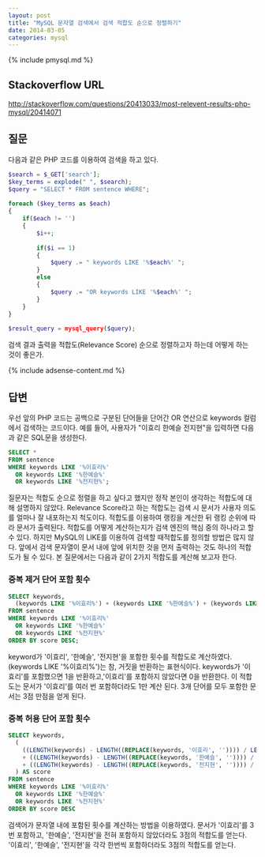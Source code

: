 ```yaml
---
layout: post
title: "MySQL 문자열 검색에서 검색 적합도 순으로 정렬하기"
date: 2014-03-05 
categories: mysql
---
```


{% include pmysql.md %}

## Stackoverflow URL

http://stackoverflow.com/questions/20413033/most-relevent-results-php-mysql/20414071

## 질문

다음과 같은 PHP 코드를 이용하여 검색을 하고 있다.

```php
$search = $_GET['search'];
$key_terms = explode(" ", $search);
$query = "SELECT * FROM sentence WHERE";
 
foreach ($key_terms as $each)
{
    if($each != '')
    {
        $i++;
 
        if($i == 1)
        {
            $query .= " keywords LIKE '%$each%' ";
        }
        else
        {
            $query .= "OR keywords LIKE '%$each%' ";
        }
    }
}
 
$result_query = mysql_query($query);
```

검색 결과 출력을 적합도(Relevance Score) 순으로 정렬하고자 하는데 어떻게 하는 것이 좋은가.

{% include adsense-content.md %}

## 답변

우선 앞의 PHP 코드는 공백으로 구분된 단어들을 단어간 OR 연산으로 keywords 컬럼에서 검색하는 코드이다. 예를 들어, 사용자가 "이효리 한예슬 전지현"을 입력하면 다음과 같은 SQL문을 생성한다.

```sql
SELECT *
FROM sentence
WHERE keywords LIKE '%이효리%'
  OR keywords LIKE '%한예슬%'
  OR keywords LIKE '%전지현%';
```

질문자는 적합도 순으로 정렬을 하고 싶다고 했지만 정작 본인이 생각하는 적합도에 대해 설명하지 않았다. Relevance Score라고 하는 적합도는 검색 시 문서가 사용자 의도를 얼마나 잘 내포하는지 척도이다. 적합도를 이용하여 랭킹을 계산한 뒤 랭킹 순위에 따라 문서가 출력된다. 적합도를 어떻게 계산하는지가 검색 엔진의 핵심 중의 하나라고 할 수 있다. 하지만 MySQL의 LIKE를 이용하여 검색할 때적합도를 정의할 방법은 많지 않다. 앞에서 검색 문자열이 문서 내에 앞에 위치한 것을 먼저 출력하는 것도 하나의 적합도가 될 수 있다. 본 질문에서는 다음과 같이 2가지 적합도를 계산해 보고자 한다.

### 중복 제거 단어 포함 횟수

```sql
SELECT keywords,
  (keywords LIKE '%이효리%') + (keywords LIKE '%한예슬%') + (keywords LIKE '%전지현%') AS score
FROM sentence
WHERE keywords LIKE '%이효리%'
  OR keywords LIKE '%한예슬%'
  OR keywords LIKE '%전지현%'
ORDER BY score DESC;
```

keyword가 '이효리', '한예슬', '전지현'을 포함한 횟수를 적합도로 계산하였다. (keywords LIKE '%이효리%')는 참, 거짓을 반환하는 표현식이다. keywords가 '이효리'를 포함했으면 1을 반환하고,'이효리'를 포함하지 않았다면 0을 반환한다. 이 적합도는 문서가 '이효리'를 여러 번 포함하더라도 1만 계산 된다. 3개 단어를 모두 포함한 문서는 3점 만점을 얻게 된다.

### 중복 허용 단어 포함 횟수

```sql
SELECT keywords,
  (
    ((LENGTH(keywords) - LENGTH((REPLACE(keywords, '이효리', '')))) / LENGTH('이효리'))
    + ((LENGTH(keywords) - LENGTH((REPLACE(keywords, '한예슬', '')))) / LENGTH('한예슬'))
    + ((LENGTH(keywords) - LENGTH((REPLACE(keywords, '전지현', '')))) / LENGTH('전지현'))
  ) AS score
FROM sentence
WHERE keywords LIKE '%이효리%'
  OR keywords LIKE '%한예슬%'
  OR keywords LIKE '%전지현%'
ORDER BY score DESC
```
 
검색어가 문자열 내에 포함된 횟수를 계산하는 방법을 이용하였다. 문서가 '이효리'를 3번 포함하고, '한예슬', '전지현'을 전혀 포함하지 않았더라도 3점의 적합도를 얻는다. '이효리', '한예슬', '전지현'을 각각 한번씩 포함하더라도 3점의 적합도를 얻는다.

